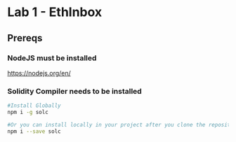 # Lab 1 - EthInbox

## Prereqs

### NodeJS must be installed

https://nodejs.org/en/

### Solidity Compiler needs to be installed

``` bash
#Install Globally
npm i -g solc

#Or you can install locally in your project after you clone the repository with
npm i --save solc
```


